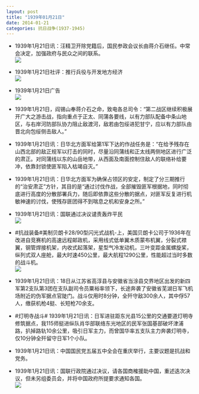 ```yaml
---
layout: post
title: "1939年01月21日"
date: 2014-01-21
categories: 抗日战争(1937-1945)
---
```


<meta name="referrer" content="no-referrer" />

- 1939年1月21日讯：汪精卫开除党籍后，国民参政会议长由蒋介石继任。中常会决定，加强政府与民众之间的联系。 <br/><img src="https://ww4.sinaimg.cn/large/aca367d8jw1ecrifgzlutj207p0h2jtm.jpg" />

- 1939年1月21日社评：推行兵役与开发地方经济 <br/><img src="https://ww4.sinaimg.cn/large/aca367d8jw1ecrgp12nd4j20nl0wgqk8.jpg" />

- 1939年1月21日广告 <br/><img src="https://ww2.sinaimg.cn/large/aca367d8jw1ecr80ukx48j20fd0l9afu.jpg" />

- 1939年1月21日，阎锡山奉蒋介石之命，致电各总司令：“第二战区继续积极展开广大之游击战，指向重点于正太、同蒲各要线，以有力部队配备中条山地区，与右岸河防部队协力阻止敌渡河，敌若由包绥进犯甘宁，应以有力部队由晋北向包绥侧击敌人。” 

- 1939年1月21日讯：日华北方面军给第1军下达的作战任务是：“在给予残存在山西北部的敌正规军以打击的同时，尽量沿同蒲线和正太线两侧地区进行广泛的肃正。对同蒲线以东的山岳地带，从西面及南面控制住敌人的联络补给要冲，依靠封锁使匪军陷入枯竭自灭。” 

- 1939年1月21日讯：日华北方面军为确保占领区的安定，制定了分三期推行的“治安肃正”方针，其目的是“通过讨伐作战，全部摧毁匪军根据地，同时彻底进行高度的分散部署兵力，随后即依靠这些分散的据点，对匪军反复进行机敏神速的讨伐，使残存匪团得不到喘息之机和安身之所。” 

- 1939年1月21日讯：国联通过决议谴责轰炸平民 <br/><img src="https://ww4.sinaimg.cn/large/aca367d8jw1ecr1371shwj20bi0bawga.jpg" />

- #抗战装备#美制贝朗卡28/90型闪光式战机-上，美国贝朗卡公司于1936年在改进自竞赛机的高速远程邮政机，采用线式低单翼木质蒙布机翼，分裂式襟翼，钢管焊接机架，内收式起落架，星型气冷发动机，三叶变距金属螺旋桨，纵列式双人座舱，最大时速450公里，最大航程1290公里，性能超过当时多数的战斗机。 <br/><img src="https://ww1.sinaimg.cn/large/aca367d8jw1ecqzckxseqj20cc0f2q48.jpg" />

- 1939年1月21日讯：18日从江苏省高淳县与安徽省当涂县交界地区出发的新四军第2支队第3团在支队副司令员粟裕率领下，长途奔袭了安徽省芜湖日军飞机场附近的伪军据点官陡门。战斗仅用时8分钟，全歼守敌300余人，其中俘57 人，缴获机枪4挺、长短枪70余支。 

- #灯明寺战斗# 1939年1月21日讯：日军进驻距东光县15公里的交通要道灯明寺修筑据点，我115师挺进纵队肖华部联络东光地区的民军张国基部破坏津浦路，扒掉路轨10余公里，吸引日军主力，而曾国华率五支队主力奔袭灯明寺，仅10分钟全歼留守日军1个小队。 

- 1939年1月21日讯：中国国民党五届五中全会在重庆举行，主要议题是抗战和党务。 

- 1939年1月21日讯：国联行政院通过决议，请各国商榷援助中国，重述迭次决议，但未另组委员会，并将中国政府所提要求通知各国。 <br/><img src="https://ww4.sinaimg.cn/large/aca367d8jw1ecqsexg0elj207g0x744l.jpg" />

